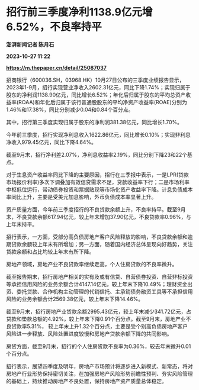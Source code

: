 # 招行前三季度净利1138.9亿元增6.52%，不良率持平
**澎湃新闻记者 陈月石**

**2023-10-27 11:22**

**https://m.thepaper.cn/detail/25087037**

招商银行（600036.SH，03968.HK）10月27日公布的三季度业绩报告显示，2023年1-9月，招行实现营业净收入2602.31亿元，同比下降1.74%；实现归属于股东的净利润1138.90亿元，同比增长6.52%；年化后归属于股东的平均总资产收益率(ROAA)和年化后归属于该行普通股股东的平均净资产收益率(ROAE)分别为1.46%和17.38%，同比分别减少0.04和0.84个百分点。

其中，招行第三季度实现归属于股东的净利润381.38亿元，同比增长1.70%。

今年前三季度，招行实现净利息收入1622.86亿元，同比增长0.10%；实现非利息净收入979.45亿元，同比下降4.64%。

截至9月末，招行净利差2.07%，净利息收益率2.19%，同比分别下降23和22个基点。

对于生息资产收益率同比下降的主要原因，招行在三季报中表示，一是LPR(贷款市场报价利率)多次下调叠加有效信贷需求不足，贷款收益率下行；二是市场利率中枢低位运行，带动债券投资和票据贴现等市场化资产收益率下降。计息负债成本率同比上升，主要是受美元加息影响，外币负债成本率显著上升。

资产质量方面，今年前三季度招行的不良贷款余额上升，不良率持平。截至9月末，不良贷款余额617.94亿元，较上年末增加37.90亿元，不良贷款率0.96%，与上年末持平。

招行表示，一方面，受部分高负债房地产客户风险释放的影响，不良贷款余额和逾期贷款余额较上年末有所增加；另一方面，随着国内经济总体呈现向好趋势，关注贷款余额和占比均较上年末有所下降。

房地产领域，房地产业不良贷款率继续走高，个人住房贷款的不良率微升。

截至报告期末，招行房地产相关的实有及或有信贷、自营债券投资、自营非标投资等承担信用风险的业务余额合计4147.14亿元，较上年末下降10.49%；理财资金出资、委托贷款、合作机构主动管理的代销信托、主承销债务融资工具等不承担信用风险的业务余额合计2569.38亿元，较上年末下降14.46%。

截至9月末，招行房地产业贷款余额2995.43亿元，较上年末减少341.72亿元，占贷款和垫款总额的4.92%，较上年末下降0.91个百分点。截至9月末，房地产业不良贷款率5.31%， 较上年末上升1.32个百分点，主要是受个别高负债房地产客户风险进一步释放、风险处置进度较慢和房地产贷款余额下降的共同影响。

房贷方面，截至9月末，招行的个人住房贷款不良率为0.36%，较去年末微升0.01个百分点。

招行表示，展望四季度及明年，房地产市场预计将逐步进入新模式、新常态，将对房地产行业形势保持密切关注，在加强房地产风险形势前瞻性预判、夯实风险管理的基础上，持续推动房地产不良处置，保持房地产资产质量总体稳定。